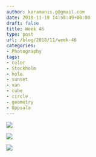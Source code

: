 ```yaml
---
author: karamanis.g@gmail.com
date: 2018-11-18 14:58:49+00:00
draft: false
title: Week 46
type: post
url: /blog/2018/11/week-46
categories:
- Photography
tags:
- color
- Stockholm
- hole
- sunset
- van
- cube
- circle
- geometry
- Uppsala
---
```




  
   ![](https://images.squarespace-cdn.com/content/v1/4f3f61bae4b063b909445965/1542553038692-46O8PJ3B65G9I78HQ46Z/ke17ZwdGBToddI8pDm48kJUlZr2Ql5GtSKWrQpjur5t7gQa3H78H3Y0txjaiv_0fDoOvxcdMmMKkDsyUqMSsMWxHk725yiiHCCLfrh8O1z5QPOohDIaIeljMHgDF5CVlOqpeNLcJ80NK65_fV7S1UfNdxJhjhuaNor070w_QAc94zjGLGXCa1tSmDVMXf8RUVhMJRmnnhuU1v2M8fLFyJw/image-asset.jpeg?format=original)

  

  
   ![](https://images.squarespace-cdn.com/content/v1/4f3f61bae4b063b909445965/1542553037805-V28OEW2MV0HKCBP4HQRV/ke17ZwdGBToddI8pDm48kLSERMgCVymnItqhne5EfYV7gQa3H78H3Y0txjaiv_0fDoOvxcdMmMKkDsyUqMSsMWxHk725yiiHCCLfrh8O1z5QHyNOqBUUEtDDsRWrJLTmMCg6RGY8TrcVSOIk4QoDPnvjthEs8TAhVmYN7i_-QaEW7L_Q40KNxq4S2FLq3V0y/image-asset.jpeg?format=original)

  

  
   ![](https://images.squarespace-cdn.com/content/v1/4f3f61bae4b063b909445965/1542553037511-07DSZVZQ8XM6DU5XDO2N/ke17ZwdGBToddI8pDm48kF9aEDQaTpZHfWEO2zppK7Z7gQa3H78H3Y0txjaiv_0fDoOvxcdMmMKkDsyUqMSsMWxHk725yiiHCCLfrh8O1z5QPOohDIaIeljMHgDF5CVlOqpeNLcJ80NK65_fV7S1UX7HUUwySjcPdRBGehEKrDf5zebfiuf9u6oCHzr2lsfYZD7bBzAwq_2wCJyqgJebgg/image-asset.jpeg?format=original)

  


